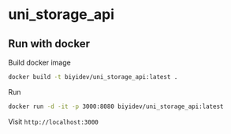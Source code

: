 # uni_storage_api

## Run with docker

Build docker image

```sh
docker build -t biyidev/uni_storage_api:latest .
```

Run

```sh
docker run -d -it -p 3000:8080 biyidev/uni_storage_api:latest
```

Visit `http://localhost:3000`
